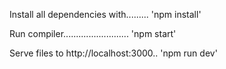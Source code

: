 Install all dependencies with......... 'npm install'

Run compiler.......................... 'npm start'

Serve files to http://localhost:3000.. 'npm run dev'